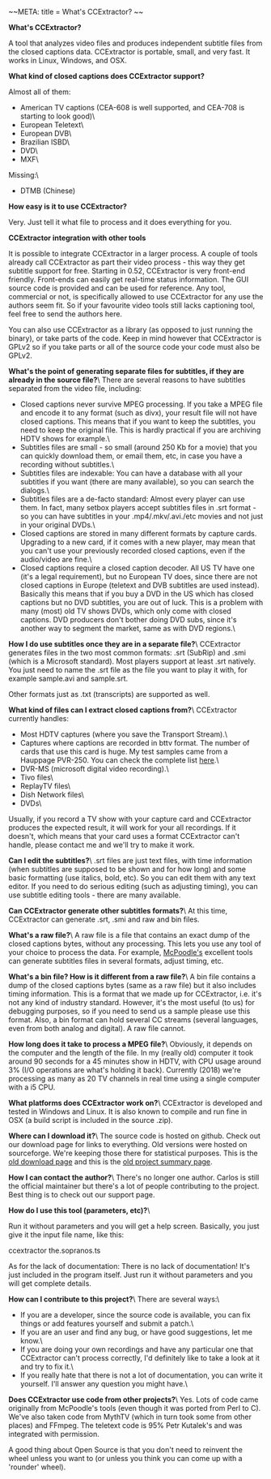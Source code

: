 
~~META:
title = What's CCExtractor?
~~

**What's CCExtractor?**

A tool that analyzes video files and produces independent subtitle files from the closed captions data. CCExtractor is portable, small, and very fast. It works in Linux, Windows, and OSX. 

**What kind of closed captions does CCExtractor support?**

Almost all of them:

- American TV captions (CEA-608 is well supported, and CEA-708 is starting to look good)\\
- European Teletext\\
- European DVB\\
- Brazilian ISBD\\
- DVD\\
- MXF\\

Missing:\\
- DTMB (Chinese)

**How easy is it to use CCExtractor?**

Very. Just tell it what file to process and it does everything for you. 

**CCExtractor integration with other tools**

It is possible to integrate CCExtractor in a larger process. A couple of tools already call CCExtractor as part their video process - this way they get subtitle support for free.
Starting in 0.52, CCExtractor is very front-end friendly. Front-ends can easily get real-time status information. The GUI source code is provided and can be used for reference.
Any tool, commercial or not, is specifically allowed to use CCExtractor for any use the authors seem fit. So if your favourite video tools still lacks captioning tool, feel free to send the authors here.

You can also use CCExtractor as a library (as opposed to just running the binary), or take parts of the code. Keep in mind however that CCExtractor is GPLv2 so if you take parts or all of the source code your code must also be GPLv2.

**What's the point of generating separate files for subtitles, if they are already in the source file?**\\
There are several reasons to have subtitles separated from the video file, including:

- Closed captions never survive MPEG processing. If you take a MPEG file and encode it to any format (such as divx), your result file will not have closed captions. This means that if you want to keep the subtitles, you need to keep the original file. This is hardly practical if you are archiving HDTV shows for example.\\
- Subtitles files are small - so small (around 250 Kb for a movie) that you can quickly download them, or email them, etc, in case you have a recording without subtitles.\\
- Subtitles files are indexable: You can have a database with all your subtitles if you want (there are many available), so you can search the dialogs.\\
- Subtitles files are a de-facto standard: Almost every player can use them. In fact, many setbox players accept subtitles files in .srt format - so you can have subtitles in your .mp4/.mkv/.avi./etc movies and not just in your original DVDs.\\
- Closed captions are stored in many different formats by capture cards. Upgrading to a new card, if it comes with a new player, may mean that you can't use your previously recorded closed captions, even if the audio/video are fine.\\
- Closed captions require a closed caption decoder. All US TV have one (it's a legal requirement), but no European TV does, since there are not closed captions in Europe (teletext and DVB subtitles are used instead). Basically this means that if you buy a DVD in the US which has closed captions but no DVD subtitles, you are out of luck. This is a problem with many (most) old TV shows DVDs, which only come with closed captions. DVD producers don't bother doing DVD subs, since it's another way to segment the market, same as with DVD regions.\\

**How I do use subtitles once they are in a separate file?**\\
CCExtractor generates files in the two most common formats: .srt (SubRip) and .smi (which is a Microsoft standard). Most players support at least .srt natively. You just need to name the .srt file as the file you want to play it with, for example sample.avi and sample.srt.

Other formats just as .txt (transcripts) are supported as well.

**What kind of files can I extract closed captions from?**\\
CCExtractor currently handles:

- Most HDTV captures (where you save the Transport Stream).\\
- Captures where captions are recorded in bttv format. The number of cards that use this card is huge. My test samples came from a Hauppage PVR-250. You can check the complete list [here](https://linuxtv.org/hg/v4l-dvb/file/tip/linux/Documentation/video4linux/CARDLIST.bttv).\\
- DVR-MS (microsoft digital video recording).\\
- Tivo files\\
- ReplayTV files\\
- Dish Network files\\
- DVDs\\

Usually, if you record a TV show with your capture card and CCExtractor produces the expected result, it will work for your all recordings. If it doesn't, which means that your card uses a format CCExtractor can't handle, please contact me and we'll try to make it work.

**Can I edit the subtitles?**\\
.srt files are just text files, with time information (when subtitles are supposed to be shown and for how long) and some basic formatting (use italics, bold, etc). So you can edit them with any text editor. If you need to do serious editing (such as adjusting timing), you can use subtitle editing tools - there are many available.

**Can CCExtractor generate other subtitles formats?**\\
At this time, CCExtractor can generate .srt, .smi and raw and bin files.

**What's a raw file?**\\
A raw file is a file that contains an exact dump of the closed captions bytes, without any processing. This lets you use any tool of your choice to process the data. For example, [McPoodle's](http://www.theneitherworld.com/mcpoodle/SCC_TOOLS/DOCS/SCC_TOOLS.HTML) excellent tools can generate subtitles files in several formats, adjust timing, etc.

**What's a bin file? How is it different from a raw file?**\\
A bin file contains a dump of the closed captions bytes (same as a raw file) but it also includes timing information. This is a format that we made up for CCExtractor, i.e. it's not any kind of industry standard. However, it's the most useful (to us) for debugging purposes, so if you need to send us a sample please use this format.
Also, a bin format can hold several CC streams (several languages, even from both analog and digital). A raw file cannot.

**How long does it take to process a MPEG file?**\\
Obviously, it depends on the computer and the length of the file. In my (really old) computer it took around 90 seconds for a 45 minutes show in HDTV, with CPU usage around 3% (I/O operations are what's holding it back).
Currently (2018) we're processing as many as 20 TV channels in real time using a single computer with a i5 CPU.

**What platforms does CCExtractor work on?**\\
CCExtractor is developed and tested in Windows and Linux. It is also known to compile and run fine in OSX (a build script is included in the source .zip).

**Where can I download it?**\\
The source code is hosted on github. Check out our download page for links to everything.
Old versions were hosted on sourceforge. We're keeping those there for statistical purposes. This is the [old download page](http://sourceforge.net/project/showfiles.php?group_id=190832) and this is the [old project summary page](http://sourceforge.net/projects/ccextractor/).

**How I can contact the author?**\\
There's no longer one author. Carlos is still the official maintainer but there's a lot of people contributing to the project. Best thing is to check out our support page.

**How do I use this tool (parameters, etc)?**\\

Run it without parameters and you will get a help screen. Basically, you just give it the input file name, like this:

ccextractor the.sopranos.ts

As for the lack of documentation: There is no lack of documentation! It's just included in the program itself. Just run it without parameters and you will get complete details.

**How can I contribute to this project?**\\
There are several ways:\\
- If you are a developer, since the source code is available, you can fix things or add features yourself and submit a patch.\\
- If you are an user and find any bug, or have good suggestions, let me know.\\
- If you are doing your own recordings and have any particular one that CCExtractor can't process correctly, I'd definitely like to take a look at it and try to fix it.\\
- If you really hate that there is not a lot of documentation, you can write it yourself. I'll answer any question you might have.\\

**Does CCExtractor use code from other projects?**\\
Yes. Lots of code came originally from McPoodle's tools (even though it was ported from Perl to C). We've also taken code from MythTV (which in turn took some from other places) and FFmpeg. The teletext code is 95% Petr Kutalek's and was integrated with permission.

A good thing about Open Source is that you don't need to reinvent the wheel unless you want to (or unless you think you can come up with a 'rounder' wheel).
